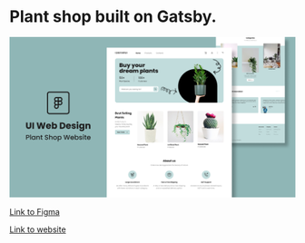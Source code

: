 # Plant shop built on Gatsby.
![alt text](./preview.png)

[Link to Figma](https://www.figma.com/community/file/1225304944879923178)

[Link to website](https://spontaneous-licorice-87a28a.netlify.app/)
